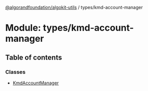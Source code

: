 [@algorandfoundation/algokit-utils](../README.md) / types/kmd-account-manager

# Module: types/kmd-account-manager

## Table of contents

### Classes

- [KmdAccountManager](../classes/types_kmd_account_manager.KmdAccountManager.md)
